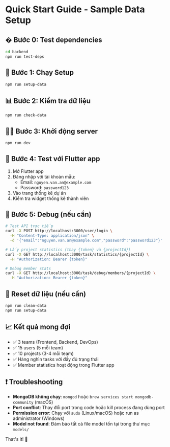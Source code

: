 # Quick Start Guide - Sample Data Setup

## � Bước 0: Test dependencies
```bash
cd backend
npm run test-deps
```

## 🚀 Bước 1: Chạy Setup
```bash
npm run setup-data
```

## 📊 Bước 2: Kiểm tra dữ liệu
```bash
npm run check-data
```

## 🏃‍♂️ Bước 3: Khởi động server
```bash
npm run dev
```

## 📱 Bước 4: Test với Flutter app
1. Mở Flutter app
2. Đăng nhập với tài khoản mẫu:
   - Email: `nguyen.van.an@example.com`
   - Password: `password123`
3. Vào trang thống kê dự án
4. Kiểm tra widget thống kê thành viên

## 🔧 Bước 5: Debug (nếu cần)
```bash
# Test API trực tiếp
curl -X POST http://localhost:3000/user/login \
  -H "Content-Type: application/json" \
  -d '{"email":"nguyen.van.an@example.com","password":"password123"}'

# Lấy project statistics (thay {token} và {projectId})
curl -X GET http://localhost:3000/task/statistics/{projectId} \
  -H "Authorization: Bearer {token}"

# Debug member stats
curl -X GET http://localhost:3000/task/debug/members/{projectId} \
  -H "Authorization: Bearer {token}"
```

## 🧹 Reset dữ liệu (nếu cần)
```bash
npm run clean-data
npm run setup-data
```

## 📈 Kết quả mong đợi
- ✅ 3 teams (Frontend, Backend, DevOps)
- ✅ 15 users (5 mỗi team)  
- ✅ 10 projects (3-4 mỗi team)
- ✅ Hàng nghìn tasks với đầy đủ trạng thái
- ✅ Member statistics hoạt động trong Flutter app

## ❗ Troubleshooting
- **MongoDB không chạy**: `mongod` hoặc `brew services start mongodb-community` (macOS)
- **Port conflict**: Thay đổi port trong code hoặc kill process đang dùng port
- **Permission error**: Chạy với `sudo` (Linux/macOS) hoặc run as administrator (Windows)
- **Model not found**: Đảm bảo tất cả file model tồn tại trong thư mục `models/`

That's it! 🎉
